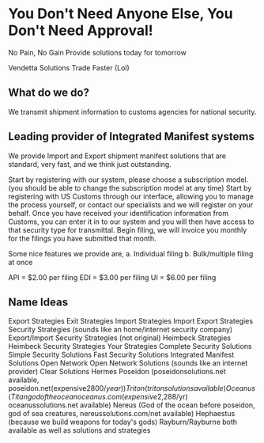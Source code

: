 # You Don't Need Anyone Else, You Don't Need Approval!
No Pain, No Gain
Provide solutions today for tomorrow

Vendetta Solutions
Trade Faster (Lol)

## What do we do?
We transmit shipment information to customs agencies for national security.

## Leading provider of Integrated Manifest systems
We provide Import and Export shipment manifest solutions that are standard, very fast, and we think just outstanding.

Start by registering with our system, please choose a subscription model. (you should be able to change the subscription model at any time)
Start by registering with US Customs through our interface, allowing you to manage the process yourself, or contact our specialists and we will register on your behalf.
Once you have received your identification information from Customs, you can enter it in to our system and you will then have access to that security type for transmittal.
Begin filing, we will invoice you monthly for the filings you have submitted that month.

Some nice features we provide are,
    a. Individual filing
    b. Bulk/multiple filing at once

API = $2.00 per filing
EDI = $3.00 per filing
UI = $6.00 per filing



## Name Ideas
Export Strategies
Exit Strategies
Import Strategies
Import Export Strategies
Security Strategies (sounds like an home/internet security company)
Export/Import Security Strategies (not original)
Heimbeck Strategies
Heimbeck Security Strategies
Your Strategies
Complete Security Solutions
Simple Security Solutions
Fast Security Solutions
Integrated Manifest Solutions
Open Network
Open Network Solutions (sounds like an internet provider)
Clear Solutions
Hermes
Poseidon (poseidonsolutions.net available, poseidon.net(expensive$2800/year))
Triton (tritonsolutions available)
Oceanus (Titan god of the ocean oceanus.com(expensive$2,288/yr) oceanussolutions.net available)
Nereus (God of the ocean before poseidon, god of sea creatures, nereussolutions.com/net available)
Hephaestus (because we build weapons for today's gods)
Rayburn/Rayburne both available as well as solutions and strategies
